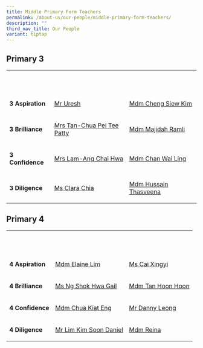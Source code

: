 ```yaml
---
title: Middle Primary Form Teachers
permalink: /about-us/our-people/middle-primary-form-teachers/
description: ""
third_nav_title: Our People
variant: tiptap
---
```

<h2>Primary 3</h2>
<table style="minWidth: 75px">
<colgroup>
<col>
<col>
<col>
</colgroup>
<tbody>
<tr>
<th rowspan="1" colspan="1">
<p><strong>&nbsp;</strong>
</p>
</th>
<th rowspan="1" colspan="1">
<p></p>
</th>
<th rowspan="1" colspan="1">
<p><strong>&nbsp;</strong>
</p>
</th>
</tr>
<tr>
<td rowspan="1" colspan="1">
<p><strong>3 Aspiration</strong>
</p>
</td>
<td rowspan="1" colspan="1">
<p><a href="uresh_s_kandasamy@moe.edu.sg" rel="noopener noreferrer nofollow" target="_blank"><u>Mr Uresh</u></a>
</p>
</td>
<td rowspan="1" colspan="1">
<p><a href="cheng_siew_kim@moe.edu.sg" rel="noopener noreferrer nofollow" target="_blank"><u>Mdm Cheng Siew Kim</u></a>
</p>
</td>
</tr>
<tr>
<td rowspan="1" colspan="1">
<p><strong>3 Brilliance</strong>
</p>
</td>
<td rowspan="1" colspan="1">
<p><a href="chua_pei_tee_patty@moe.edu.sg" rel="noopener noreferrer nofollow" target="_blank"><u>Mrs Tan-Chua Pei Tee Patty</u></a>
</p>
</td>
<td rowspan="1" colspan="1">
<p><a href="mailto:majidah_ramli@moe.edu.sg" rel="noopener noreferrer nofollow" target="_blank"><u>Mdm Majidah Ramli</u></a>
</p>
</td>
</tr>
<tr>
<td rowspan="1" colspan="1">
<p><strong>3 Confidence</strong>
</p>
</td>
<td rowspan="1" colspan="1">
<p><a href="mailto:ang_chai_hwa@moe.edu.sg" rel="noopener noreferrer nofollow" target="_blank"><u>Mrs Lam-Ang Chai Hwa</u></a>
</p>
</td>
<td rowspan="1" colspan="1">
<p><a href="mailto:chan_wai_ling@moe.edu.sg" rel="noopener noreferrer nofollow" target="_blank"><u>Mdm Chan Wai Ling</u></a>
</p>
</td>
</tr>
<tr>
<td rowspan="1" colspan="1">
<p><strong>3 Diligence</strong>
</p>
</td>
<td rowspan="1" colspan="1">
<p><a href="mailto:chia_min_clara@moe.edu.sg" rel="noopener noreferrer nofollow" target="_blank">Ms Clara Chia</a>
</p>
</td>
<td rowspan="1" colspan="1">
<p><a href="hussain_thasveena@schools.gov.sg" rel="noopener noreferrer nofollow" target="_blank"><u>Mdm Hussain Thasveena</u></a>
</p>
</td>
</tr>
</tbody>
</table>
<h2>Primary 4</h2>
<table style="minWidth: 75px">
<colgroup>
<col>
<col>
<col>
</colgroup>
<tbody>
<tr>
<th rowspan="1" colspan="1">
<p><strong>&nbsp;</strong>
</p>
</th>
<th rowspan="1" colspan="1">
<p><strong>&nbsp;</strong>
</p>
</th>
<th rowspan="1" colspan="1">
<p></p>
</th>
</tr>
<tr>
<td rowspan="1" colspan="1">
<p><strong>4 Aspiration</strong>
</p>
</td>
<td rowspan="1" colspan="1">
<p><a href="Lim_HUI_MIN_C@moe.edu.sg" rel="noopener noreferrer nofollow" target="_blank"><u>Mdm Elaine Lim</u></a>
</p>
</td>
<td rowspan="1" colspan="1">
<p><a href="cai_xingyi@moe.edu.sg" rel="noopener noreferrer nofollow" target="_blank"><u>Ms Cai Xingyi</u></a>
</p>
</td>
</tr>
<tr>
<td rowspan="1" colspan="1">
<p><strong>4 Brilliance</strong>
</p>
</td>
<td rowspan="1" colspan="1">
<p><a href="Ng_Shok_Hwa_Gail@moe.edu.sg" rel="noopener noreferrer nofollow" target="_blank"><u>Ms Ng Shok Hwa Gail</u></a>
</p>
</td>
<td rowspan="1" colspan="1">
<p><a href="tan_hoon_hoon_b@schools.gov.sg" rel="noopener noreferrer nofollow" target="_blank">Mdm Tan Hoon Hoon</a>
</p>
</td>
</tr>
<tr>
<td rowspan="1" colspan="1">
<p><strong>4 Confidence</strong>
</p>
</td>
<td rowspan="1" colspan="1">
<p><a href="chua_kiat_eng@moe.edu.sg" rel="noopener noreferrer nofollow" target="_blank"><u>Mdm Chua Kiat Eng</u></a>
</p>
</td>
<td rowspan="1" colspan="1">
<p><a href="danny_leong_weng_keong@moe.edu.sg" rel="noopener noreferrer nofollow" target="_blank">Mr Danny Leong</a>
</p>
</td>
</tr>
<tr>
<td rowspan="1" colspan="1">
<p><strong>4 Diligence</strong>
</p>
</td>
<td rowspan="1" colspan="1">
<p><a href="lim_kim_soon_daniel@moe.edu.sg" rel="noopener nofollow" target="_blank">Mr Lim Kim Soon Daniel</a>
</p>
</td>
<td rowspan="1" colspan="1">
<p><a href="mailto:reina_aslinda_sahid@moe.edu.sg" rel="noopener noreferrer nofollow" target="_blank">Mdm Reina</a>
</p>
</td>
</tr>
</tbody>
</table>
<p></p>